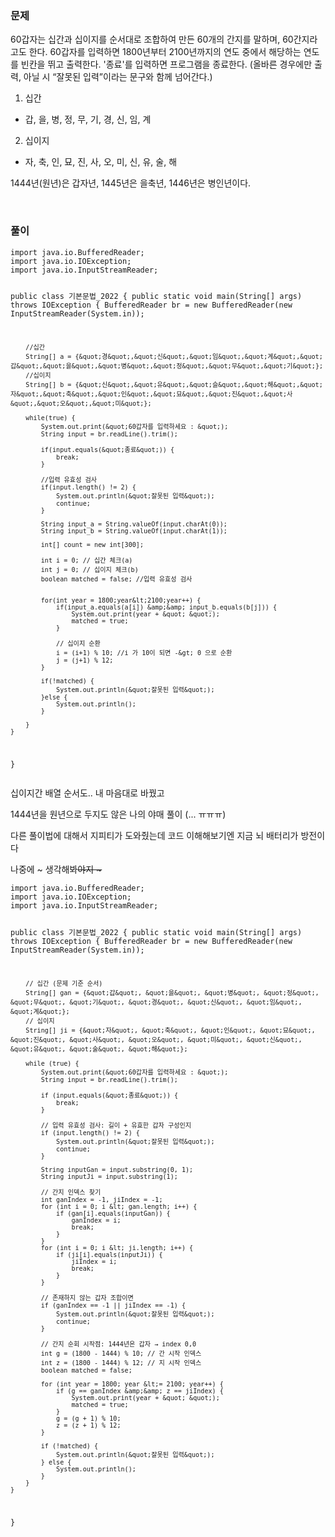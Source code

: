 <h3 id="문제">문제</h3>
<p>60갑자는 십간과 십이지를 순서대로 조합하여 만든 60개의 간지를 말하며, 60간지라고도 한다. 60갑자를 입력하면 1800년부터 2100년까지의 연도 중에서 해당하는 연도를 빈칸을 뛰고 출력한다. '종료'를 입력하면 프로그램을 종료한다. (올바른 경우에만 출력, 아닐 시 “잘못된 입력”이라는 문구와 함께 넘어간다.)</p>
<blockquote>
</blockquote>
<ol>
<li>십간</li>
</ol>
<ul>
<li>갑, 을, 병, 정, 무, 기, 경, 신, 임, 계</li>
</ul>
<ol start="2">
<li>십이지</li>
</ol>
<ul>
<li>자, 축, 인, 묘, 진, 사, 오, 미, 신, 유, 술, 해 </li>
</ul>
<blockquote>
</blockquote>
<p> 1444년(원년)은 갑자년, 1445년은 을축년, 1446년은 병인년이다.</p>
<br />

<h3 id="풀이">풀이</h3>
<pre><code class="language-java">import java.io.BufferedReader;
import java.io.IOException;
import java.io.InputStreamReader;

public class 기본문법_2022 {
    public static void main(String[] args) throws IOException {
        BufferedReader br = new BufferedReader(new InputStreamReader(System.in));

        //십간
        String[] a = {&quot;경&quot;,&quot;신&quot;,&quot;임&quot;,&quot;계&quot;,&quot;갑&quot;,&quot;을&quot;,&quot;병&quot;,&quot;정&quot;,&quot;무&quot;,&quot;기&quot;};
        //십이지
        String[] b = {&quot;신&quot;,&quot;유&quot;,&quot;슬&quot;,&quot;해&quot;,&quot;자&quot;,&quot;축&quot;,&quot;인&quot;,&quot;묘&quot;,&quot;진&quot;,&quot;사&quot;,&quot;오&quot;,&quot;미&quot;};

        while(true) {
            System.out.print(&quot;60갑자를 입력하세요 : &quot;);
            String input = br.readLine().trim();

            if(input.equals(&quot;종료&quot;)) {
                break;
            }

            //입력 유효성 검사
            if(input.length() != 2) {
                System.out.println(&quot;잘못된 입력&quot;);
                continue;
            }

            String input_a = String.valueOf(input.charAt(0));
            String input_b = String.valueOf(input.charAt(1));

            int[] count = new int[300];

            int i = 0; // 십간 체크(a)
            int j = 0; // 십이지 체크(b)
            boolean matched = false; //입력 유효성 검사


            for(int year = 1800;year&lt;2100;year++) {
                if(input_a.equals(a[i]) &amp;&amp; input_b.equals(b[j])) {
                    System.out.print(year + &quot; &quot;);
                    matched = true;
                }

                // 십이지 순환
                i = (i+1) % 10; //i 가 10이 되면 -&gt; 0 으로 순환
                j = (j+1) % 12;
            }

            if(!matched) {
                System.out.println(&quot;잘못된 입력&quot;);
            }else {
                System.out.println();
            }

        }    
    }
}
</code></pre>
<p>십이지간 배열 순서도.. 내 마음대로 바꿨고</p>
<p>1444년을 원년으로 두지도 않은 나의 야매 풀이 (... ㅠㅠㅠ)</p>
<p>다른 풀이법에 대해서 지피티가 도와줬는데 코드 이해해보기엔 지금 뇌 배터리가 방전이다</p>
<p>나중에 ~ 생각해봐<del>야지 ~</del></p>
<pre><code class="language-java">import java.io.BufferedReader;
import java.io.IOException;
import java.io.InputStreamReader;

public class 기본문법_2022 {
    public static void main(String[] args) throws IOException {
        BufferedReader br = new BufferedReader(new InputStreamReader(System.in));

        // 십간 (문제 기준 순서)
        String[] gan = {&quot;갑&quot;, &quot;을&quot;, &quot;병&quot;, &quot;정&quot;, &quot;무&quot;, &quot;기&quot;, &quot;경&quot;, &quot;신&quot;, &quot;임&quot;, &quot;계&quot;};
        // 십이지
        String[] ji = {&quot;자&quot;, &quot;축&quot;, &quot;인&quot;, &quot;묘&quot;, &quot;진&quot;, &quot;사&quot;, &quot;오&quot;, &quot;미&quot;, &quot;신&quot;, &quot;유&quot;, &quot;술&quot;, &quot;해&quot;};

        while (true) {
            System.out.print(&quot;60갑자를 입력하세요 : &quot;);
            String input = br.readLine().trim();

            if (input.equals(&quot;종료&quot;)) {
                break;
            }

            // 입력 유효성 검사: 길이 + 유효한 갑자 구성인지
            if (input.length() != 2) {
                System.out.println(&quot;잘못된 입력&quot;);
                continue;
            }

            String inputGan = input.substring(0, 1);
            String inputJi = input.substring(1);

            // 간지 인덱스 찾기
            int ganIndex = -1, jiIndex = -1;
            for (int i = 0; i &lt; gan.length; i++) {
                if (gan[i].equals(inputGan)) {
                    ganIndex = i;
                    break;
                }
            }
            for (int i = 0; i &lt; ji.length; i++) {
                if (ji[i].equals(inputJi)) {
                    jiIndex = i;
                    break;
                }
            }

            // 존재하지 않는 갑자 조합이면
            if (ganIndex == -1 || jiIndex == -1) {
                System.out.println(&quot;잘못된 입력&quot;);
                continue;
            }

            // 간지 순회 시작점: 1444년은 갑자 → index 0,0
            int g = (1800 - 1444) % 10; // 간 시작 인덱스
            int z = (1800 - 1444) % 12; // 지 시작 인덱스
            boolean matched = false;

            for (int year = 1800; year &lt;= 2100; year++) {
                if (g == ganIndex &amp;&amp; z == jiIndex) {
                    System.out.print(year + &quot; &quot;);
                    matched = true;
                }
                g = (g + 1) % 10;
                z = (z + 1) % 12;
            }

            if (!matched) {
                System.out.println(&quot;잘못된 입력&quot;);
            } else {
                System.out.println();
            }
        }
    }
}</code></pre>